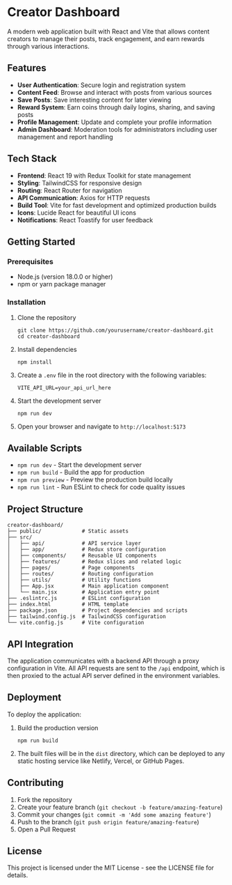 # Creator Dashboard

A modern web application built with React and Vite that allows content creators to manage their posts, track engagement, and earn rewards through various interactions.

## Features

- **User Authentication**: Secure login and registration system
- **Content Feed**: Browse and interact with posts from various sources
- **Save Posts**: Save interesting content for later viewing
- **Reward System**: Earn coins through daily logins, sharing, and saving posts
- **Profile Management**: Update and complete your profile information
- **Admin Dashboard**: Moderation tools for administrators including user management and report handling

## Tech Stack

- **Frontend**: React 19 with Redux Toolkit for state management
- **Styling**: TailwindCSS for responsive design
- **Routing**: React Router for navigation
- **API Communication**: Axios for HTTP requests
- **Build Tool**: Vite for fast development and optimized production builds
- **Icons**: Lucide React for beautiful UI icons
- **Notifications**: React Toastify for user feedback

## Getting Started

### Prerequisites

- Node.js (version 18.0.0 or higher)
- npm or yarn package manager

### Installation

1. Clone the repository
   ```
   git clone https://github.com/yourusername/creator-dashboard.git
   cd creator-dashboard
   ```

2. Install dependencies
   ```
   npm install
   ```

3. Create a `.env` file in the root directory with the following variables:
   ```
   VITE_API_URL=your_api_url_here
   ```

4. Start the development server
   ```
   npm run dev
   ```

5. Open your browser and navigate to `http://localhost:5173`

## Available Scripts

- `npm run dev` - Start the development server
- `npm run build` - Build the app for production
- `npm run preview` - Preview the production build locally
- `npm run lint` - Run ESLint to check for code quality issues

## Project Structure

```
creator-dashboard/
├── public/             # Static assets
├── src/
│   ├── api/            # API service layer
│   ├── app/            # Redux store configuration
│   ├── components/     # Reusable UI components
│   ├── features/       # Redux slices and related logic
│   ├── pages/          # Page components
│   ├── routes/         # Routing configuration
│   ├── utils/          # Utility functions
│   ├── App.jsx         # Main application component
│   └── main.jsx        # Application entry point
├── .eslintrc.js        # ESLint configuration
├── index.html          # HTML template
├── package.json        # Project dependencies and scripts
├── tailwind.config.js  # TailwindCSS configuration
└── vite.config.js      # Vite configuration
```

## API Integration

The application communicates with a backend API through a proxy configuration in Vite. All API requests are sent to the `/api` endpoint, which is then proxied to the actual API server defined in the environment variables.

## Deployment

To deploy the application:

1. Build the production version
   ```
   npm run build
   ```

2. The built files will be in the `dist` directory, which can be deployed to any static hosting service like Netlify, Vercel, or GitHub Pages.

## Contributing

1. Fork the repository
2. Create your feature branch (`git checkout -b feature/amazing-feature`)
3. Commit your changes (`git commit -m 'Add some amazing feature'`)
4. Push to the branch (`git push origin feature/amazing-feature`)
5. Open a Pull Request

## License

This project is licensed under the MIT License - see the LICENSE file for details.

